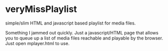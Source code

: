 # veryMissPlaylist
simple/slim HTML and javascript based playlist for media files.

Something I jammed out quickly. Just a javascript/HTML page that allows you to queue up a list of media files reachable and playable by the browser. Just open mplayer.html to use.
